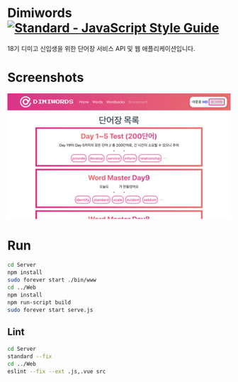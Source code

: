 # Dimiwords [![Standard - JavaScript Style Guide](https://img.shields.io/badge/code_style-standard-brightgreen.svg)](https://standardjs.com)
18기 디미고 신입생을 위한 단어장 서비스 API 및 웹 애플리케이션입니다.

# Screenshots
<img src="./images/wordbooks.png" width="800px">

# Run

```bash
cd Server
npm install
sudo forever start ./bin/www
cd ../Web
npm install
npm run-script build
sudo forever start serve.js
```

## Lint 

```bash
cd Server
standard --fix
cd ../Web
eslint --fix --ext .js,.vue src
```
